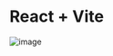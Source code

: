 # React + Vite

![image](https://github.com/user-attachments/assets/ddb2a4da-4052-47d4-bbbb-2845987ffe54)
